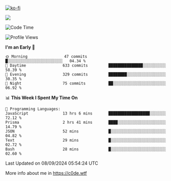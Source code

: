 [![ko-fi](https://ko-fi.com/img/githubbutton_sm.svg)](https://ko-fi.com/Z8Z4Y2LKX)

<a href="https://wakatime.com"><img src="https://wakatime.com/share/@c0dezin/b7f18a7c-ab3a-40b8-8bc7-b1b7bf71f1d6.svg" /></a>

<!--START_SECTION:waka-->
![Code Time](http://img.shields.io/badge/Code%20Time-96%20hrs%2027%20mins-blue)

![Profile Views](http://img.shields.io/badge/Profile%20Views-0-blue)

**I'm an Early 🐤** 

```text
🌞 Morning                47 commits          █░░░░░░░░░░░░░░░░░░░░░░░░   04.34 % 
🌆 Daytime                633 commits         ███████████████░░░░░░░░░░   58.39 % 
🌃 Evening                329 commits         ████████░░░░░░░░░░░░░░░░░   30.35 % 
🌙 Night                  75 commits          ██░░░░░░░░░░░░░░░░░░░░░░░   06.92 % 
```


📊 **This Week I Spent My Time On** 

```text
💬 Programming Languages: 
JavaScript               13 hrs 6 mins       ██████████████████░░░░░░░   72.12 % 
Prisma                   2 hrs 41 mins       ████░░░░░░░░░░░░░░░░░░░░░   14.79 % 
JSON                     52 mins             █░░░░░░░░░░░░░░░░░░░░░░░░   04.82 % 
Text                     29 mins             █░░░░░░░░░░░░░░░░░░░░░░░░   02.72 % 
Bash                     28 mins             █░░░░░░░░░░░░░░░░░░░░░░░░   02.60 % 
```


 Last Updated on 08/09/2024 05:54:24 UTC
<!--END_SECTION:waka-->

More info about me in https://c0de.wtf
